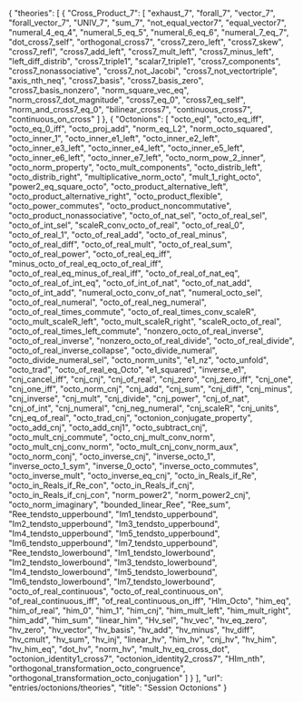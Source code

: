 {
    "theories": [
        {
            "Cross_Product_7": [
                "exhaust_7",
                "forall_7",
                "vector_7",
                "forall_vector_7",
                "UNIV_7",
                "sum_7",
                "not_equal_vector7",
                "equal_vector7",
                "numeral_4_eq_4",
                "numeral_5_eq_5",
                "numeral_6_eq_6",
                "numeral_7_eq_7",
                "dot_cross7_self",
                "orthogonal_cross7",
                "cross7_zero_left",
                "cross7_skew",
                "cross7_refl",
                "cross7_add_left",
                "cross7_mult_left",
                "cross7_minus_left",
                "left_diff_distrib",
                "cross7_triple1",
                "scalar7_triple1",
                "cross7_components",
                "cross7_nonassociative",
                "cross7_not_Jacobi",
                "cross7_not_vectortriple",
                "axis_nth_neq",
                "cross7_basis",
                "cross7_basis_zero",
                "cross7_basis_nonzero",
                "norm_square_vec_eq",
                "norm_cross7_dot_magnitude",
                "cross7_eq_0",
                "cross7_eq_self",
                "norm_and_cross7_eq_0",
                "bilinear_cross7",
                "continuous_cross7",
                "continuous_on_cross"
            ]
        },
        {
            "Octonions": [
                "octo_eqI",
                "octo_eq_iff",
                "octo_eq_0_iff",
                "octo_proj_add",
                "norm_eq_L2",
                "norm_octo_squared",
                "octo_inner_1",
                "octo_inner_e1_left",
                "octo_inner_e2_left",
                "octo_inner_e3_left",
                "octo_inner_e4_left",
                "octo_inner_e5_left",
                "octo_inner_e6_left",
                "octo_inner_e7_left",
                "octo_norm_pow_2_inner",
                "octo_norm_property",
                "octo_mult_components",
                "octo_distrib_left",
                "octo_distrib_right",
                "multiplicative_norm_octo",
                "mult_1_right_octo",
                "power2_eq_square_octo",
                "octo_product_alternative_left",
                "octo_product_alternative_right",
                "octo_product_flexible",
                "octo_power_commutes",
                "octo_product_noncommutative",
                "octo_product_nonassociative",
                "octo_of_nat_sel",
                "octo_of_real_sel",
                "octo_of_int_sel",
                "scaleR_conv_octo_of_real",
                "octo_of_real_0",
                "octo_of_real_1",
                "octo_of_real_add",
                "octo_of_real_minus",
                "octo_of_real_diff",
                "octo_of_real_mult",
                "octo_of_real_sum",
                "octo_of_real_power",
                "octo_of_real_eq_iff",
                "minus_octo_of_real_eq_octo_of_real_iff",
                "octo_of_real_eq_minus_of_real_iff",
                "octo_of_real_of_nat_eq",
                "octo_of_real_of_int_eq",
                "octo_of_int_of_nat",
                "octo_of_nat_add",
                "octo_of_int_add",
                "numeral_octo_conv_of_nat",
                "numeral_octo_sel",
                "octo_of_real_numeral",
                "octo_of_real_neg_numeral",
                "octo_of_real_times_commute",
                "octo_of_real_times_conv_scaleR",
                "octo_mult_scaleR_left",
                "octo_mult_scaleR_right",
                "scaleR_octo_of_real",
                "octo_of_real_times_left_commute",
                "nonzero_octo_of_real_inverse",
                "octo_of_real_inverse",
                "nonzero_octo_of_real_divide",
                "octo_of_real_divide",
                "octo_of_real_inverse_collapse",
                "octo_divide_numeral",
                "octo_divide_numeral_sel",
                "octo_norm_units",
                "e1_nz",
                "octo_unfold",
                "octo_trad",
                "octo_of_real_eq_Octo",
                "e1_squared",
                "inverse_e1",
                "cnj_cancel_iff",
                "cnj_cnj",
                "cnj_of_real",
                "cnj_zero",
                "cnj_zero_iff",
                "cnj_one",
                "cnj_one_iff",
                "octo_norm_cnj",
                "cnj_add",
                "cnj_sum",
                "cnj_diff",
                "cnj_minus",
                "cnj_inverse",
                "cnj_mult",
                "cnj_divide",
                "cnj_power",
                "cnj_of_nat",
                "cnj_of_int",
                "cnj_numeral",
                "cnj_neg_numeral",
                "cnj_scaleR",
                "cnj_units",
                "cnj_eq_of_real",
                "octo_trad_cnj",
                "octonion_conjugate_property",
                "octo_add_cnj",
                "octo_add_cnj1",
                "octo_subtract_cnj",
                "octo_mult_cnj_commute",
                "octo_cnj_mult_conv_norm",
                "octo_mult_cnj_conv_norm",
                "octo_mult_cnj_conv_norm_aux",
                "octo_norm_conj",
                "octo_inverse_cnj",
                "inverse_octo_1",
                "inverse_octo_1_sym",
                "inverse_0_octo",
                "inverse_octo_commutes",
                "octo_inverse_mult",
                "octo_inverse_eq_cnj",
                "octo_in_Reals_if_Re",
                "octo_in_Reals_if_Re_con",
                "octo_in_Reals_if_cnj",
                "octo_in_Reals_if_cnj_con",
                "norm_power2",
                "norm_power2_cnj",
                "octo_norm_imaginary",
                "bounded_linear_Ree",
                "Ree_sum",
                "Ree_tendsto_upperbound",
                "Im1_tendsto_upperbound",
                "Im2_tendsto_upperbound",
                "Im3_tendsto_upperbound",
                "Im4_tendsto_upperbound",
                "Im5_tendsto_upperbound",
                "Im6_tendsto_upperbound",
                "Im7_tendsto_upperbound",
                "Ree_tendsto_lowerbound",
                "Im1_tendsto_lowerbound",
                "Im2_tendsto_lowerbound",
                "Im3_tendsto_lowerbound",
                "Im4_tendsto_lowerbound",
                "Im5_tendsto_lowerbound",
                "Im6_tendsto_lowerbound",
                "Im7_tendsto_lowerbound",
                "octo_of_real_continuous",
                "octo_of_real_continuous_on",
                "of_real_continuous_iff",
                "of_real_continuous_on_iff",
                "HIm_Octo",
                "him_eq",
                "him_of_real",
                "him_0",
                "him_1",
                "him_cnj",
                "him_mult_left",
                "him_mult_right",
                "him_add",
                "him_sum",
                "linear_him",
                "Hv_sel",
                "hv_vec",
                "hv_eq_zero",
                "hv_zero",
                "hv_vector",
                "hv_basis",
                "hv_add",
                "hv_minus",
                "hv_diff",
                "hv_cmult",
                "hv_sum",
                "hv_inj",
                "linear_hv",
                "him_hv",
                "cnj_hv",
                "hv_him",
                "hv_him_eq",
                "dot_hv",
                "norm_hv",
                "mult_hv_eq_cross_dot",
                "octonion_identity1_cross7",
                "octonion_identity2_cross7",
                "HIm_nth",
                "orthogonal_transformation_octo_congruence",
                "orthogonal_transformation_octo_conjugation"
            ]
        }
    ],
    "url": "entries/octonions/theories",
    "title": "Session Octonions"
}